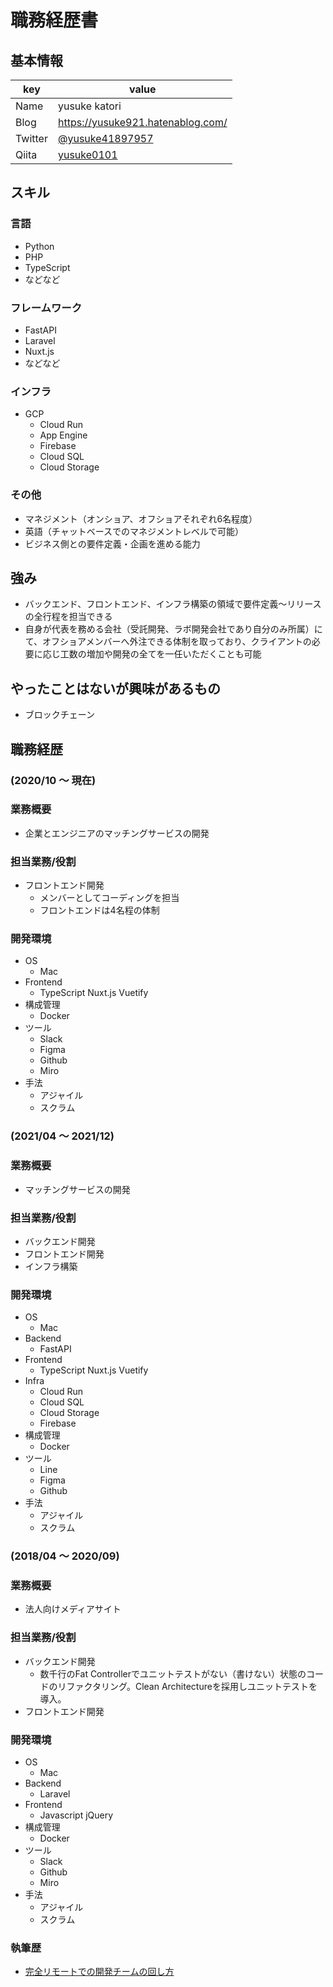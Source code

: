 # 職務経歴書

## 基本情報

|key|value|
|---|-----|
|Name|yusuke katori|
|Blog|https://yusuke921.hatenablog.com/|
|Twitter|[@yusuke41897957](https://twitter.com/yusuke41897957)|
|Qiita|[yusuke0101](https://qiita.com/yusuke0101)|

## スキル
### 言語

- Python
- PHP
- TypeScript
- などなど

### フレームワーク

- FastAPI
- Laravel
- Nuxt.js
- などなど

### インフラ

- GCP
    - Cloud Run
    - App Engine
    - Firebase
    - Cloud SQL
    - Cloud Storage

### その他

- マネジメント（オンショア、オフショアそれぞれ6名程度）
- 英語（チャットベースでのマネジメントレベルで可能）
- ビジネス側との要件定義・企画を進める能力
  

## 強み
- バックエンド、フロントエンド、インフラ構築の領域で要件定義～リリースの全行程を担当できる
- 自身が代表を務める会社（受託開発、ラボ開発会社であり自分のみ所属）にて、オフショアメンバーへ外注できる体制を取っており、クライアントの必要に応じ工数の増加や開発の全てを一任いただくことも可能

## やったことはないが興味があるもの
- ブロックチェーン

## 職務経歴

### (2020/10 〜 現在)
### 業務概要

- 企業とエンジニアのマッチングサービスの開発

### 担当業務/役割

- フロントエンド開発
    - メンバーとしてコーディングを担当
    - フロントエンドは4名程の体制

### 開発環境
- OS
    - Mac
- Frontend
    - TypeScript Nuxt.js Vuetify
- 構成管理
    - Docker
- ツール
    - Slack
    - Figma
    - Github
    - Miro
- 手法
    - アジャイル
    - スクラム

### (2021/04 〜 2021/12)

### 業務概要

- マッチングサービスの開発

### 担当業務/役割

- バックエンド開発
- フロントエンド開発
- インフラ構築

### 開発環境
- OS
    - Mac
- Backend
    - FastAPI
- Frontend
    - TypeScript Nuxt.js Vuetify
- Infra
    - Cloud Run
    - Cloud SQL
    - Cloud Storage
    - Firebase
- 構成管理
    - Docker
- ツール
    - Line
    - Figma
    - Github    
- 手法
    - アジャイル
    - スクラム

### (2018/04 〜 2020/09)

### 業務概要

- 法人向けメディアサイト

### 担当業務/役割

- バックエンド開発
    - 数千行のFat Controllerでユニットテストがない（書けない）状態のコードのリファクタリング。Clean Architectureを採用しユニットテストを導入。
- フロントエンド開発

### 開発環境
- OS
    - Mac
- Backend
    - Laravel
- Frontend
    - Javascript jQuery
- 構成管理
    - Docker
- ツール
    - Slack
    - Github
    - Miro
- 手法
    - アジャイル
    - スクラム


### 執筆歴
* [完全リモートでの開発チームの回し方](https://offers.jp/media/sidejob/workstyle/a_2120)

